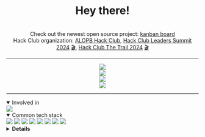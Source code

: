 <div align="center">
    <h1>Hey there!</h1>
    <br>
    <div align="center">
        Check out the newest open source project: <a href="https://github.com/HubertK05/banban">kanban board</a>
        <br />
        Hack Club organization: <a href="https://github.com/ALOPB-Hack-Club">ALOPB Hack Club</a>,
        <a href="https://summit.hackclub.com">Hack Club Leaders Summit 2024</a> <a href="https://www.youtube.com/watch?v=UZEm5lONg7g">🎬</a>,
        <a href="https://trail.hackclub.com">Hack Club The Trail 2024</a> <a href="https://www.youtube.com/watch?v=ufMUJ9D1fi8&t=695s">🎬</a>
    </div>
    <hr />
    <div align="center">
        <img
            src="https://user-images.githubusercontent.com/47300834/180059603-3bd6dbc7-bf2e-4123-a97c-8b834f1fcaff.gif" />
    </div>
    <img src="http://github-readme-streak-stats.herokuapp.com?user=adimac93&theme=dark&background=282c34" />
</div>

<div align="center">
    <img
        src="https://github-readme-stats.vercel.app/api?username=adimac93&show_icons=true&theme=onedark&count_private=true" />
</div>

<div align="center">
    <img
        src="https://github-readme-stats.vercel.app/api/top-langs/?username=adimac93&layout=compact&theme=onedark&count_private=true" />
</div>


<hr />

<details open>
    <summary>Involved in</summary>
    <img src="https://img.shields.io/badge/Hack%20Club-EC3750?style=for-the-badge&logo=Hack%20Club&logoColor=white" />
</details>

<details open>
    <summary>Common tech stack</summary>
    <img src="https://img.shields.io/badge/Rust-000000?style=for-the-badge&logo=rust&logoColor=white" />
<img src="https://img.shields.io/badge/PostgreSQL-316192?style=for-the-badge&logo=postgresql&logoColor=white" />
<img src="https://img.shields.io/badge/PLSQL-F80000?style=for-the-badge&logo=oracle&logoColor=black" />
<img src="https://img.shields.io/badge/redis-%23DD0031.svg?&style=for-the-badge&logo=redis&logoColor=white" />
<img src="https://img.shields.io/badge/TypeScript-007ACC?style=for-the-badge&logo=typescript&logoColor=white" />
<img src="https://img.shields.io/badge/Svelte-4A4A55?style=for-the-badge&logo=svelte&logoColor=FF3E00" />
<img src="https://img.shields.io/badge/Railway-131415?style=for-the-badge&logo=railway&logoColor=white" />
<img src="https://img.shields.io/badge/Cloudflare-F38020?style=for-the-badge&logo=Cloudflare&logoColor=white" />

</details>

<details>
    <summary><b>Details</b></summary>
    <details open>
    <summary>OS & Terminal</summary>
        <img src="https://img.shields.io/badge/Arch_Linux-1793D1?style=for-the-badge&logo=arch-linux&logoColor=white"
            alt="Arch Linux" />
        <img src="https://img.shields.io/badge/mac%20os-000000?style=for-the-badge&logo=apple&logoColor=white" alt="MacOS">
        <img src="https://img.shields.io/badge/starship-DD0B78?style=for-the-badge&logo=starship&logoColor=white"
            alt="Starship.rs">
        <img src="https://img.shields.io/badge/wezterm-4E49EE?style=for-the-badge&logo=wezterm&logoColor=white"
            alt="Wezterm">
        <img src="https://img.shields.io/badge/iTerm2-000000?style=for-the-badge&logo=iterm2&logoColor=white" alt="iTerm">
        <img src="https://img.shields.io/badge/NeoVim-%2357A143.svg?&style=for-the-badge&logo=neovim&logoColor=white"
        alt="Neovim">
        <img src="https://img.shields.io/badge/Obsidian-483699?style=for-the-badge&logo=Obsidian&logoColor=white" />
    </details>
    <details open>
        <summary>I speak</summary>
        <img src="https://img.shields.io/badge/Rust-000000?style=for-the-badge&logo=rust&logoColor=white" />
        <img src="https://img.shields.io/badge/c-%2300599C.svg?style=for-the-badge&logo=c&logoColor=white" alt="C">
        <img src="https://img.shields.io/badge/C%23-239120?style=for-the-badge&logo=csharp&logoColor=white" alt="C#">
        <img src="https://img.shields.io/badge/Kotlin-B125EA?style=for-the-badge&logo=kotlin&logoColor=white" alt="Kotlin">
        <img src="https://img.shields.io/badge/java-%23ED8B00.svg?style=for-the-badge&logo=openjdk&logoColor=white" alt="Java>
        <img src="https://img.shields.io/badge/TypeScript-007ACC?style=for-the-badge&logo=typescript&logoColor=white" />
        <img src="https://img.shields.io/badge/Python-FFD43B?style=for-the-badge&logo=python&logoColor=blue" />
        <img src="https://img.shields.io/badge/LaTeX-47A141?style=for-the-badge&logo=LaTeX&logoColor=white" alt="LaTeX">
        <img src="https://img.shields.io/badge/PLSQL-F80000?style=for-the-badge&logo=oracle&logoColor=black" alt="PLSQL">
        <img src="https://img.shields.io/badge/go-%2300ADD8.svg?style=for-the-badge&logo=go&logoColor=white" alt="Go">
        <img src="https://img.shields.io/badge/Dart-0175C2?style=for-the-badge&logo=dart&logoColor=white" alt="Dart">
    </details>
    <details open>
        <summary>Communication</summary>
        <img src="https://img.shields.io/badge/Signal-%23039BE5.svg?&style=for-the-badge&logo=Signal&logoColor=white"
        alt="Signal">
        <img src="https://img.shields.io/badge/proton%20mail-6D4AFF?style=for-the-badge&logo=protonmail&logoColor=white"
            alt="Proton Mail">
        <a href="https://discord.com/users/331744731023409152"><img
        src="https://img.shields.io/badge/Discord-5865F2?style=for-the-badge&logo=discord&logoColor=white"
        alt="Discord"></a>
        <a href="https://dev.to/adimac93"><img src="https://img.shields.io/badge/dev.to-0A0A0A?style=for-the-badge&logo=dev.to&logoColor=white" alt="dev.to"></a>
        <a href="https://www.linkedin.com/in/adam-maciejczuk"><img src="https://img.shields.io/badge/LinkedIn-0077B5?style=for-the-badge&logo=linkedin&logoColor=white" alt="LinkedIn"></a>
    </details>
    <details>
        <summary>Web</summary>
        <img src="https://img.shields.io/badge/SvelteKit-FF3E00?style=for-the-badge&logo=Svelte&logoColor=white" />
        <img src="https://img.shields.io/badge/Tailwind_CSS-38B2AC?style=for-the-badge&logo=tailwind-css&logoColor=white" />
                <img src="https://img.shields.io/badge/astro-%232C2052.svg?style=for-the-badge&logo=astro&logoColor=white" alt="Astro">
        <img src="https://img.shields.io/badge/pnpm-yellow?style=for-the-badge&logo=pnpm&logoColor=white" alt="PNPM">
        <img src="https://img.shields.io/badge/Vite-B73BFE?style=for-the-badge&logo=vite&logoColor=FFD62E" alt="Vite">
        <img src="https://img.shields.io/badge/Socket.io-black?style=for-the-badge&logo=socket.io&badgeColor=010101" alt="Socket.io">
    </details>
    <details>
        <summary>Edu</summary>
        <img src="https://img.shields.io/badge/Exercism-009CAB?style=for-the-badge&logo=exercism&logoColor=white"
            alt="Exercism">
        <img src="https://img.shields.io/badge/MDN_Web_Docs-black?style=for-the-badge&logo=mdnwebdocs&logoColor=white"
            alt="MDN">
        <img src="https://img.shields.io/badge/Khan%20Academy-14BF96?style=for-the-badge&logo=Khan%20Academy&logoColor=white"
            alt="Khan Academy">
        <img src="https://img.shields.io/badge/HackTheBox-111927?style=for-the-badge&logo=Hack%20The%20Box&logoColor=9FEF00" alt=HackTheBox>
    </details>
    <details>
        <summary>Other stuff that I use</summary>
        <img src="https://img.shields.io/badge/Tauri-FFC131?style=for-the-badge&logo=Tauri&logoColor=white" />
        <img src="https://img.shields.io/badge/Sqlite-003B57?style=for-the-badge&logo=sqlite&logoColor=white" />
        <img src="https://img.shields.io/badge/JWT-000000?style=for-the-badge&logo=JSON%20web%20tokens&logoColor=white" />
        <img src="https://img.shields.io/badge/blender-%23F5792A.svg?style=for-the-badge&logo=blender&logoColor=white"
            alt="Blender">
        <img src="https://img.shields.io/badge/Figma-F24E1E?style=for-the-badge&logo=figma&logoColor=white" alt="Figma">
        <img src="https://img.shields.io/badge/Deno-464647?style=for-the-badge&logo=deno&logoColor=white" alt="Deno">
        <img src="https://img.shields.io/badge/Docker-2CA5E0?style=for-the-badge&logo=docker&logoColor=white" alt="Docker">
        <img src="https://img.shields.io/badge/espressif-E7352C?style=for-the-badge&logo=espressif&logoColor=white"
            alt="Espressif">
        <img src="https://img.shields.io/badge/Godot-478CBF?style=for-the-badge&logo=GodotEngine&logoColor=white" alt="Godot">
        <img src="https://img.shields.io/badge/Nextcloud-0082C9?style=for-the-badge&logo=Nextcloud&logoColor=white" alt="NextCloud">
        <img src="https://img.shields.io/badge/Twilio-F22F46?style=for-the-badge&logo=Twilio&logoColor=white" alt="Twilio">
        <img src="https://img.shields.io/badge/Solana-000?style=for-the-badge&logo=Solana&logoColor=9945FF" alt="Solana">
        <img src="https://img.shields.io/badge/Flutter-02569B?style=for-the-badge&logo=flutter&logoColor=white" alt="Flutter">
        <img src="https://img.shields.io/badge/Grafana-F2F4F9?style=for-the-badge&logo=grafana&logoColor=orange&labelColor=F2F4F9" alt="Grafana">
        <img src="https://img.shields.io/badge/Prometheus-000000?style=for-the-badge&logo=prometheus&labelColor=000000" alt="Prometheus">
        <img src="https://img.shields.io/badge/Insomnia-black?style=for-the-badge&logo=insomnia&logoColor=5849BE" alt="Insomnia">
        <img src="https://img.shields.io/badge/proxmox-proxmox?style=for-the-badge&logo=proxmox&logoColor=%23E57000&labelColor=%232b2a33&color=%232b2a33" alt="Proxmox">
        <img src="https://img.shields.io/badge/bevy-%23232326.svg?style=for-the-badge&logo=bevy&logoColor=white" alt="Bevy">
        <img src="https://img.shields.io/badge/Traefik-24A1C1?style=for-the-badge&logo=traefikproxy&logoColor=black" alt="Traefik">
        <img src="https://img.shields.io/badge/Google_Cloud-4285F4?style=for-the-badge&logo=google-cloud&logoColor=white" alt="Google Cloud">
        <img src="https://img.shields.io/badge/wireguard-%2388171A.svg?style=for-the-badge&logo=wireguard&logoColor=white" alt="Wireguard">
        <img src="https://img.shields.io/badge/OpenWrt-00B5E2?style=for-the-badge&logo=OpenWrt&logoColor=white" alt="OpenWrt">
    </details>


</details>




